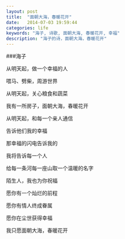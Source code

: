 ```yaml
---
layout: post
title:  "面朝大海，春暖花开"
date:   2014-07-03 19:59:44
categories: life
keywords: "海子, 诗歌, 面朝大海, 春暖花开, 幸福"
description: "海子的诗，面朝大海，春暖花开"
---
```


###海子

从明天起，做一个幸福的人

喂马、劈柴，周游世界

从明天起，关心粮食和蔬菜

我有一所房子，面朝大海，春暖花开

从明天起，和每一个亲人通信

告诉他们我的幸福

那幸福的闪电告诉我的

我将告诉每一个人

给每一条河每一座山取一个温暖的名字

陌生人，我也为你祝福

愿你有一个灿烂的前程

愿你有情人终成眷属

愿你在尘世获得幸福

我只愿面朝大海，春暖花开
